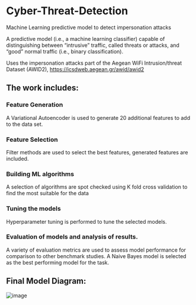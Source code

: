# Cyber-Threat-Detection
Machine Learning predictive model to detect impersonation attacks

A predictive model (i.e., a machine learning classifier) capable of distinguishing between “intrusive” traffic, called threats or attacks, and “good” normal traffic (i.e., binary classification). 

Uses the impersonation attacks part of the  Aegean WiFi Intrusion/threat Dataset (AWID2),  https://icsdweb.aegean.gr/awid/awid2

## The work includes:

### Feature Generation
A Variational Autoencoder is used to generate 20 additional features to add to the data set.
 
### Feature Selection 
Filter methods are used to select the best features, generated features are included. 

### Building ML algorithms
A selection of algorithms are spot checked using K fold cross validation to find the most suitable for the data

### Tuning the models
Hyperparameter tuning is performed to tune the selected models. 

### Evaluation of models and analysis of results. 
A variety of evaluation metrics are used to assess model performance for comparison to other benchmark studies. A Naive Bayes model is selected as the best performing model for the task. 

## Final Model Diagram:

![image](https://user-images.githubusercontent.com/74421484/206158687-f483c763-1104-4c9b-98f1-22e4316135b4.png)
